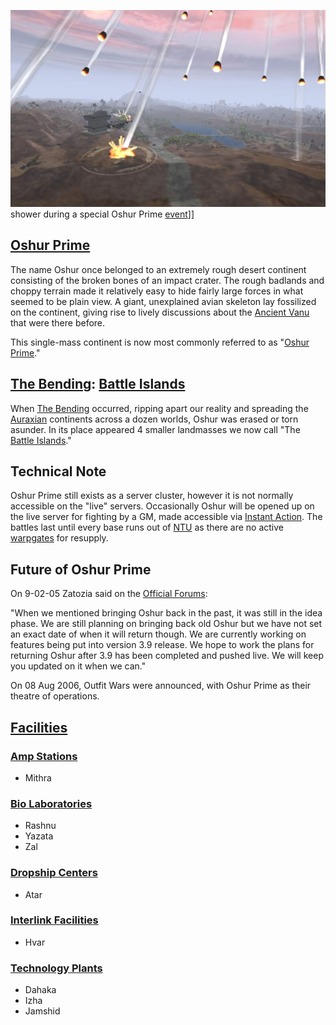 ![](../images/Meteor.jpg "fig:Meteor.jpg") shower during a special Oshur Prime
[event](../etc/Events.md)\]\]

## [Oshur Prime](Oshur_Prime.md)

The name Oshur once belonged to an extremely rough desert continent consisting
of the broken bones of an impact crater. The rough badlands and choppy terrain
made it relatively easy to hide fairly large forces in what seemed to be plain
view. A giant, unexplained avian skeleton lay fossilized on the continent,
giving rise to lively discussions about the
[Ancient Vanu](../terminology/Ancients.md) that were there before.

This single-mass continent is now most commonly referred to as
"[Oshur Prime](Oshur_Prime.md)."

## [The Bending](../etc/The_Bending.md): [Battle Islands](Battle_Islands.md)

When [The Bending](../etc/The_Bending.md) occurred, ripping apart our reality
and spreading the [Auraxian](Auraxis.md) continents across a dozen worlds, Oshur
was erased or torn asunder. In its place appeared 4 smaller landmasses we now
call "The [Battle Islands](Battle_Islands.md)."

## Technical Note

Oshur Prime still exists as a server cluster, however it is not normally
accessible on the "live" servers. Occasionally Oshur will be opened up on the
live server for fighting by a GM, made accessible via
[Instant Action](../terminology/Instant_Action.md). The battles last until every
base runs out of [NTU](../items/NTU.md) as there are no active
[warpgates](Warpgate.md) for resupply.

## Future of Oshur Prime

On 9-02-05 Zatozia said on the
[Official Forums](http://psforums.station.sony.com/ps/board/message?board.id=psdiscussion&message.id=691905#M691905):

"When we mentioned bringing Oshur back in the past, it was still in the idea
phase. We are still planning on bringing back old Oshur but we have not set an
exact date of when it will return though. We are currently working on features
being put into version 3.9 release. We hope to work the plans for returning
Oshur after 3.9 has been completed and pushed live. We will keep you updated on
it when we can."

On 08 Aug 2006, Outfit Wars were announced, with Oshur Prime
as their theatre of operations.

## [Facilities](Facilities.md)

### [Amp Stations](Amp_Station.md)

- Mithra

### [Bio Laboratories](Bio_Laboratory.md)

- Rashnu
- Yazata
- Zal

### [Dropship Centers](Dropship_Center.md)

- Atar

### [Interlink Facilities](Interlink.md)

- Hvar

### [Technology Plants](Technology_Plant.md)

- Dahaka
- Izha
- Jamshid

<!--[Category:Locations](Category:Locations.md)-->

